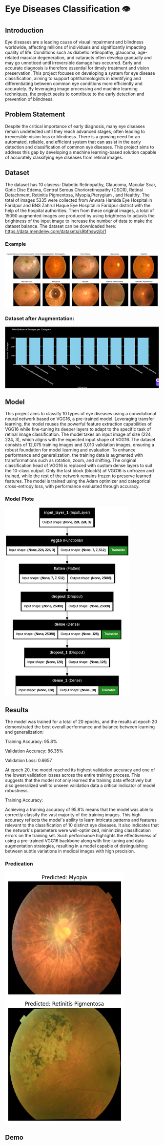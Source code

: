 
# Eye Diseases Classification 👁️
## Introduction
Eye diseases are a leading cause of visual impairment and blindness worldwide, affecting millions of individuals and significantly impacting quality of life. Conditions such as diabetic retinopathy, glaucoma, age-related macular degeneration, and cataracts often develop gradually and may go unnoticed until irreversible damage has occurred. Early and accurate diagnosis is therefore essential for timely treatment and vision preservation. This project focuses on developing a system for eye disease classification, aiming to support ophthalmologists in identifying and differentiating between common eye conditions more efficiently and accurately. By leveraging image processing and machine learning techniques, the project seeks to contribute to the early detection and prevention of blindness.

## Problem Statement
Despite the critical importance of early diagnosis, many eye diseases remain undetected until they reach advanced stages, often leading to irreversible vision loss or blindness. There is a growing need for an automated, reliable, and efficient system that can assist in the early detection and classification of common eye diseases. This project aims to address this gap by developing a machine learning-based solution capable of accurately classifying eye diseases from retinal images.

## Dataset
The dataset has 10 clasess: Diabetic Retinopathy, Glaucoma, Macular Scar, Optic Disc Edema, Central Serous Chorioretinopathy (CSCR), Retinal Detachment, Retinitis Pigmentosa, Myopia,Pterygium , and Healthy. The total of images 5335  were collected from Anwara Hamida Eye Hospital in Faridpur and BNS Zahrul Haque Eye Hospital in Faridpur district with the help of the hospital authorities. Then from these original images, a total of 15090 augmented images are produced by using brightness to adjusts the brightness of the input image to increase the number of data to make the dataset balance. The dataset can be downloaded here: https://data.mendeley.com/datasets/s9bfhswzjb/1
### Example 

![image](download.png)
 
### Dataset after Augmentation:

![image](6044270208685819072.jpg)

## Model
This project aims to classify 10 types of eye diseases using a convolutional neural network based on VGG16, a pre-trained model. Leveraging transfer learning, the model reuses the powerful feature extraction capabilities of VGG16 while fine-tuning its deeper layers to adapt to the specific task of retinal image classification.
The model takes an input image of size (224, 224, 3), which aligns with the expected input shape of VGG16. The dataset consists of 12,075 training images and 3,010 validation images, ensuring a robust foundation for model learning and evaluation. To enhance performance and generalization, the training data is augmented with transformations such as rotation, zoom, and shifting. 
The original classification head of VGG16 is replaced with custom dense layers to suit the 10-class output. Only the last block (block5) of VGG16 is unfrozen and trained, while the rest of the network remains frozen to preserve learned features.
The model is trained using the Adam optimizer and categorical cross-entropy loss, with performance evaluated through accuracy. 
### Model Plote
![image](download1.png)

## Results
The model was trained for a total of 20 epochs, and the results at epoch 20 demonstrated the best overall performance and balance between learning and generalization:

Training Accuracy: 95.8%

Validation Accuracy: 86.35%

Validation Loss: 0.6657

At epoch 20, the model reached its highest validation accuracy and one of the lowest validation losses across the entire training process. This suggests that the model not only learned the training data effectively but also generalized well to unseen validation data a critical indicator of model robustness.

Training Accuracy: 

Achieving a training accuracy of 95.8% means that the model was able to correctly classify the vast majority of the training images. This high accuracy reflects the model's ability to learn intricate patterns and features relevant to the classification of 10 distinct eye diseases. It also indicates that the network's parameters were well-optimized, minimizing classification errors on the training set.
Such performance highlights the effectiveness of using a pre-trained VGG16 backbone along with fine-tuning and data augmentation strategies, resulting in a model capable of distinguishing between subtle variations in medical images with high precision.

### Predication
![image](download2.png) 
![image](download3.png) 

## Demo
